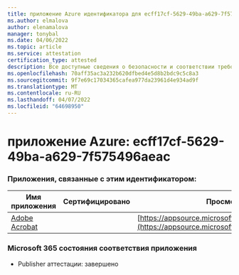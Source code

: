 ```yaml
---
title: приложение Azure идентификатора для ecff17cf-5629-49ba-a629-7f575496aeac
ms.author: elmalova
author: elenamalova
manager: tonybal
ms.date: 04/06/2022
ms.topic: article
ms.service: attestation
certification_type: attested
description: Все доступные сведения о безопасности и соответствии требованиям для ecff17cf-5629-49ba-a629-7f575496aeac.
ms.openlocfilehash: 70aff35ac3a232b620dfbed4e5d8b2bdc9c5c8a3
ms.sourcegitcommit: 9f7e69c17034365cafea977da23961d4e934ad9f
ms.translationtype: MT
ms.contentlocale: ru-RU
ms.lasthandoff: 04/07/2022
ms.locfileid: "64698950"
---
```

# <a name="azure-app-id-ecff17cf-5629-49ba-a629-7f575496aeac"></a>приложение Azure: ecff17cf-5629-49ba-a629-7f575496aeac


### <a name="apps-associated-with-this-id"></a>Приложения, связанные с этим идентификатором:
| **Имя приложения** | **Сертифицировано** | **Просмотр в AppSource** |
|--------------|---------------|-----------------------|
| [Adobe Acrobat](../forward/WA200002564.md) |  | [https://appsource.microsoft.com/product/office/WA200002564](https://appsource.microsoft.com/product/office/WA200002564) |

### <a name="microsoft-365-app-compliance-status"></a>Microsoft 365 состояния соответствия приложения
- Publisher аттестации: завершено
